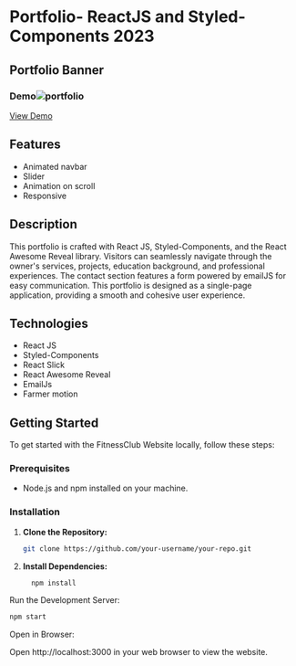 # Portfolio- ReactJS and Styled-Components 2023

## Portfolio Banner

### Demo![portfolio](https://github.com/MasshuraMadhurja/portfolio-react/assets/83574137/53e907ec-93ed-47bd-a0e1-391d9392b147)

[View Demo](https://masshura-madhurja.netlify.app/)

## Features
- Animated navbar
- Slider
- Animation on scroll
- Responsive


## Description

This portfolio is crafted with React JS, Styled-Components, and the React Awesome Reveal library. Visitors can seamlessly navigate through the owner's services, projects, education background, and professional experiences. The contact section features a form powered by emailJS for easy communication. This portfolio is designed as a single-page application, providing a smooth and cohesive user experience.


## Technologies
- React JS
- Styled-Components
- React Slick
- React Awesome Reveal
- EmailJs
- Farmer motion

## Getting Started

To get started with the FitnessClub Website locally, follow these steps:

### Prerequisites

- Node.js and npm installed on your machine.

### Installation

1. **Clone the Repository:**
   ```bash
   git clone https://github.com/your-username/your-repo.git
   
2. **Install Dependencies:**

    ```bash
      npm install

Run the Development Server:

   ```bash
   npm start
   ```
Open in Browser:

Open http://localhost:3000 in your web browser to view the website.


